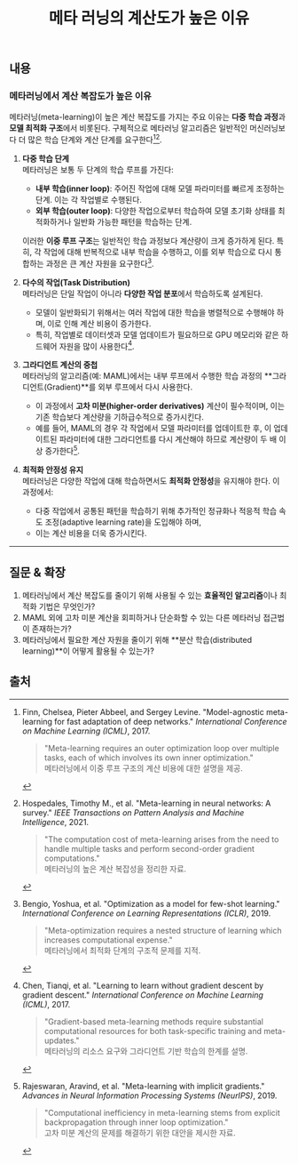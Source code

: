 ﻿---
tags:
  - 미완
aliases: 
created: 2025-01-02
title: 메타 러닝의 계산도가 높은 이유
---
## 내용

### 메타러닝에서 계산 복잡도가 높은 이유

메타러닝(meta-learning)이 높은 계산 복잡도를 가지는 주요 이유는 **다중 학습 과정**과 **모델 최적화 구조**에서 비롯된다. 구체적으로 메타러닝 알고리즘은 일반적인 머신러닝보다 더 많은 학습 단계와 계산 단계를 요구한다[^1][^2].

1. **다중 학습 단계**  
   메타러닝은 보통 두 단계의 학습 루프를 가진다:
   - **내부 학습(inner loop)**: 주어진 작업에 대해 모델 파라미터를 빠르게 조정하는 단계. 이는 각 작업별로 수행된다.
   - **외부 학습(outer loop)**: 다양한 작업으로부터 학습하여 모델 초기화 상태를 최적화하거나 일반화 가능한 패턴을 학습하는 단계.  
   
   이러한 **이중 루프 구조**는 일반적인 학습 과정보다 계산량이 크게 증가하게 된다. 특히, 각 작업에 대해 반복적으로 내부 학습을 수행하고, 이를 외부 학습으로 다시 통합하는 과정은 큰 계산 자원을 요구한다[^3].

2. **다수의 작업(Task Distribution)**  
   메타러닝은 단일 작업이 아니라 **다양한 작업 분포**에서 학습하도록 설계된다.  
   - 모델이 일반화되기 위해서는 여러 작업에 대한 학습을 병렬적으로 수행해야 하며, 이로 인해 계산 비용이 증가한다.
   - 특히, 작업별로 데이터셋과 모델 업데이트가 필요하므로 GPU 메모리와 같은 하드웨어 자원을 많이 사용한다[^4].

3. **그라디언트 계산의 중첩**  
   메타러닝의 알고리즘(예: MAML)에서는 내부 루프에서 수행한 학습 과정의 **그라디언트(Gradient)**를 외부 루프에서 다시 사용한다.  
   - 이 과정에서 **고차 미분(higher-order derivatives)** 계산이 필수적이며, 이는 기존 학습보다 계산량을 기하급수적으로 증가시킨다.
   - 예를 들어, MAML의 경우 각 작업에서 모델 파라미터를 업데이트한 후, 이 업데이트된 파라미터에 대한 그라디언트를 다시 계산해야 하므로 계산량이 두 배 이상 증가한다[^5].

4. **최적화 안정성 유지**  
   메타러닝은 다양한 작업에 대해 학습하면서도 **최적화 안정성**을 유지해야 한다. 이 과정에서:
   - 다중 작업에서 공통된 패턴을 학습하기 위해 추가적인 정규화나 적응적 학습 속도 조정(adaptive learning rate)을 도입해야 하며,
   - 이는 계산 비용을 더욱 증가시킨다.

---

## 질문 & 확장

1. 메타러닝에서 계산 복잡도를 줄이기 위해 사용될 수 있는 **효율적인 알고리즘**이나 최적화 기법은 무엇인가?  
2. MAML 외에 고차 미분 계산을 회피하거나 단순화할 수 있는 다른 메타러닝 접근법이 존재하는가?  
3. 메타러닝에서 필요한 계산 자원을 줄이기 위해 **분산 학습(distributed learning)**이 어떻게 활용될 수 있는가?  



## 출처


[^1]: Finn, Chelsea, Pieter Abbeel, and Sergey Levine. "Model-agnostic meta-learning for fast adaptation of deep networks." *International Conference on Machine Learning (ICML)*, 2017.  
    > "Meta-learning requires an outer optimization loop over multiple tasks, each of which involves its own inner optimization."  
    메타러닝에서 이중 루프 구조의 계산 비용에 대한 설명을 제공.

[^2]: Hospedales, Timothy M., et al. "Meta-learning in neural networks: A survey." *IEEE Transactions on Pattern Analysis and Machine Intelligence*, 2021.  
    > "The computation cost of meta-learning arises from the need to handle multiple tasks and perform second-order gradient computations."  
    메타러닝의 높은 계산 복잡성을 정리한 자료.

[^3]: Bengio, Yoshua, et al. "Optimization as a model for few-shot learning." *International Conference on Learning Representations (ICLR)*, 2019.  
    > "Meta-optimization requires a nested structure of learning which increases computational expense."  
    메타러닝에서 최적화 단계의 구조적 문제를 지적.

[^4]: Chen, Tianqi, et al. "Learning to learn without gradient descent by gradient descent." *International Conference on Machine Learning (ICML)*, 2017.  
    > "Gradient-based meta-learning methods require substantial computational resources for both task-specific training and meta-updates."  
    메타러닝의 리소스 요구와 그라디언트 기반 학습의 한계를 설명.

[^5]: Rajeswaran, Aravind, et al. "Meta-learning with implicit gradients." *Advances in Neural Information Processing Systems (NeurIPS)*, 2019.  
    > "Computational inefficiency in meta-learning stems from explicit backpropagation through inner loop optimization."  
    고차 미분 계산의 문제를 해결하기 위한 대안을 제시한 자료.
